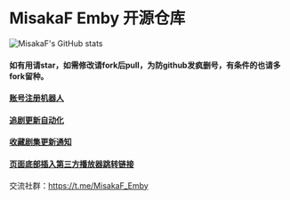 # MisakaF Emby 开源仓库

![MisakaF's GitHub stats](https://github-readme-stats.vercel.app/api?username=MisakaFxxk&show_icons=true&hide=contribs,prs,issues)

#### 如有用请star，如需修改请fork后pull，为防github发疯删号，有条件的也请多fork留种。



#### [账号注册机器人](https://github.com/MisakaFxxk/MisakaF_Emby/blob/main/create)



#### [追剧更新自动化](https://github.com/MisakaFxxk/MisakaF_Emby/tree/main/tvshows/anime)



#### [收藏剧集更新通知](https://github.com/MisakaFxxk/MisakaF_Emby/tree/main/favorite)



#### [页面底部插入第三方播放器跳转链接](https://github.com/MisakaFxxk/MisakaF_Emby/tree/main/ExternalUrl)



交流社群：https://t.me/MisakaF_Emby
